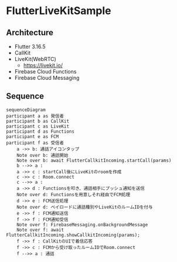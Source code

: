 # FlutterLiveKitSample

## Architecture

- Flutter 3.16.5
- CallKit
- LiveKit(WebRTC)
  - <https://livekit.io/>
- Firebase Cloud Functions
- Firebase Cloud Messaging

## Sequence

```mermaid
sequenceDiagram
participant a as 発信者
participant b as CallKit
participant c as LiveKit
participant d as Functions
participant e as FCM
participant f as 受信者
    a ->> b: 通話アイコンタップ
    Note over b: 通話開始
    Note over b: await FlutterCallkitIncoming.startCall(params)
    b -->> a : 
    a ->> c : startCall後にLiveKitのroomを作成
    c ->> c : Room.connect
    c -->> a : 
    a ->> d : Functionsを叩き、通話相手にプッシュ通知を送信
    Note over d: Functionsを用意しそれ経由でFCM処理
    d ->> e : FCM送信処理
    Note over d: ペイロードに通話種別やLiveKitのルームIDを付与
    e ->> f : FCM通知送信
    f ->> f : FCM通知受信
    Note over f: FirebaseMessaging.onBackgroundMessage
    Note over f: await FlutterCallkitIncoming.showCallkitIncoming(params); 
    f ->> f : CallKitのUIで着信応答
    f ->> c : FCMから受け取ったルームIDでRoom.connect
    f -->> a : 通話
```
